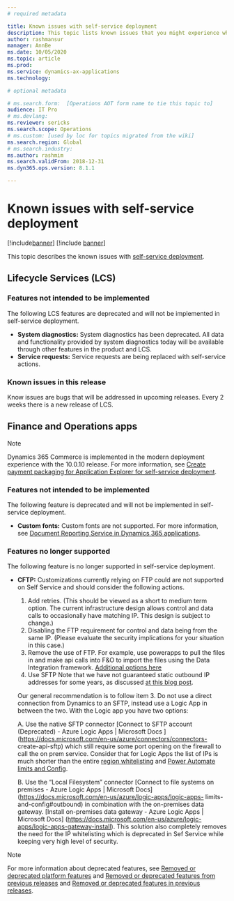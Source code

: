```yaml
---
# required metadata

title: Known issues with self-service deployment
description: This topic lists known issues that you might experience when using self-service deployment.
author: rashmansur
manager: AnnBe
ms.date: 10/05/2020
ms.topic: article
ms.prod: 
ms.service: dynamics-ax-applications
ms.technology: 

# optional metadata

# ms.search.form:  [Operations AOT form name to tie this topic to]
audience: IT Pro
# ms.devlang: 
ms.reviewer: sericks
ms.search.scope: Operations
# ms.custom: [used by loc for topics migrated from the wiki]
ms.search.region: Global 
# ms.search.industry: 
ms.author: rashmim
ms.search.validFrom: 2018-12-31
ms.dyn365.ops.version: 8.1.1

---
```


# Known issues with self-service deployment

[!include[banner](../includes/banner.md)]
[!include [banner](../includes/limited-availability.md)]

This topic describes the known issues with [self-service deployment](infrastructure-stack.md).

## Lifecycle Services (LCS)

### Features not intended to be implemented
The following LCS features are deprecated and will not be implemented in self-service deployment.

- **System diagnostics:** System diagnostics has been deprecated. All data and functionality provided by system diagnostics today will be available through other features in the product and LCS. 
 - **Service requests:**  Service requests are being replaced with self-service actions. 

### Known issues in this release
Know issues are bugs that will be addressed in upcoming releases. Every 2 weeks there is a new release of LCS.

## Finance and Operations apps 

> [!NOTE]
> Dynamics 365 Commerce is implemented in the modern deployment experience with the 10.0.10 release. For more information, see [Create payment packaging for Application Explorer for self-service deployment](../../../commerce/dev-itpro/payment-connector-package.md).

### Features not intended to be implemented
The following feature is deprecated and will not be implemented in self-service deployment.

- **Custom fonts:** Custom fonts are not supported. For more information, see [Document Reporting Service in Dynamics 365 applications](../analytics/reporting-experience-iias-environments.md).

### Features no longer supported
The following feature is no longer supported in self-service deployment.

- **CFTP:** Customizations currently relying on FTP could are not supported on Self Service and should consider the following actions.

  1. Add retries. (This should be viewed as a short to medium term option. The current infrastructure design allows control and data calls to occasionally have matching IP. This design is subject to change.)
  2. Disabling the FTP requirement for control and data being from the same IP. (Please evaluate the security implications for your situation in this case.)
  3. Remove the use of FTP. For example, use powerapps to pull the files in and make api calls into F&O to import the files using the Data Integration framework. [Additional options here](https://docs.microsoft.com/en-us/dynamics365/fin-ops-core/dev-itpro/data-entities/integration-overview)
  4. Use SFTP
   Note that we have not guaranteed static outbound IP addresses for some years, as discussed [at this blog post](https://community.dynamics.com/ax/b/axinthefield/posts/dynamics-365-for-finance-and-operations-static-ip-addresses).

   Our general recommendation is to follow item 3. Do not use a direct connection from Dynamics to an SFTP, instead use a Logic App in between the two. With the Logic app you have   two options:

    A. Use the native SFTP connector [Connect to SFTP account (Deprecated) - Azure Logic Apps | Microsoft Docs ](https://docs.microsoft.com/en-us/azure/connectors/connectors-  create-api-sftp) which still require some port opening on the firewall to call the on prem service. Consider that for Logic Apps the list of IPs is much shorter than the entire  [region whitelisting](https://docs.microsoft.com/en-us/azure/logic-apps/logic-apps-limits-and-config#outbound) and [Power Automate limits and Config](    https://docs.microsoft.com/en-us/power-automate/limits-and-config#logic-apps).

    B. Use the “Local Filesystem” connector [Connect to file systems on premises - Azure Logic Apps | Microsoft Docs](https://docs.microsoft.com/en-us/azure/logic-apps/logic-apps-  limits-and-config#outbound) in combination with the on-premises data gateway. [Install on-premises data gateway - Azure Logic Apps | Microsoft Docs] (https://docs.microsoft.com/en-us/azure/logic-apps/logic-apps-gateway-install). This solution also completely removes the need for the IP whitelisting which is deprecated in Sef Service while keeping very high level  of security.


> [!NOTE]
> For more information about deprecated features, see [Removed or deprecated platform features](../get-started/removed-deprecated-features-platform-updates.md) and [Removed or deprecated features from previous releases](../migration-upgrade/deprecated-features.md) and [Removed or deprecated features in previous releases](../get-started/removed-deprecated-features-platform-updates.md).
